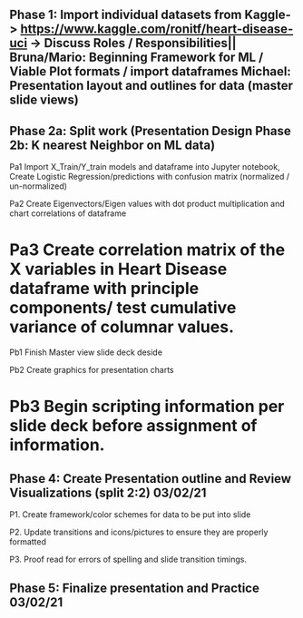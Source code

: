 

Phase 1: Import individual datasets from Kaggle-> https://www.kaggle.com/ronitf/heart-disease-uci -> Discuss Roles / Responsibilities||
Bruna/Mario: Beginning Framework for ML / Viable Plot formats / import dataframes
Michael: Presentation layout and outlines for data (master slide views)
--
Phase 2a: Split work (Presentation Design 
Phase 2b: K nearest Neighbor on ML data)
--
 Pa1 Import X_Train/Y_train models and dataframe into Jupyter notebook,
      Create Logistic Regression/predictions with confusion matrix (normalized / un-normalized)
 
 Pa2 Create Eigenvectors/Eigen values with dot product multiplication and chart correlations of dataframe
  
 Pa3 Create correlation matrix of the X variables in Heart Disease dataframe with principle components/ test cumulative variance of columnar values.
==
 Pb1 Finish Master view slide deck deside
  
 Pb2 Create graphics for presentation charts

 Pb3 Begin scripting information per slide deck before assignment of information.
==
Phase 4: Create Presentation outline and Review Visualizations (split 2:2) 03/02/21
---
 P1. Create framework/color schemes for data to be put into slide
 
 P2. Update transitions and icons/pictures to ensure they are properly formatted
 
 P3. Proof read for errors of spelling and slide transition timings.

Phase 5: Finalize presentation and Practice 03/02/21
----
